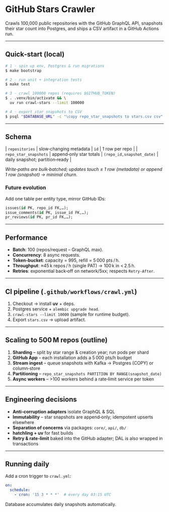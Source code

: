 # GitHub Stars Crawler

Crawls 100,000 public repositories with the GitHub GraphQL API, snapshots their star count into Postgres, and ships a CSV artifact in a GitHub Actions run.

---
## Quick‑start (local)
```bash
# 1 · spin up env, Postgres & run migrations
$ make bootstrap

# 2 · run unit + integration tests
$ make test

# 3 · crawl 100000 repos (requires $GITHUB_TOKEN)
$ . .venv/bin/activate && \
  uv run crawl-stars --limit 100000

# 4 · export star snapshots to CSV
$ psql "$DATABASE_URL" -c "\copy repo_star_snapshots to stars.csv csv"
```

---
## Schema
| `repositories` | slow‑changing metadata | `id` | 1 row per repo |
| `repo_star_snapshots` | append‑only star totals | `(repo_id,snapshot_date)` | daily snapshot; partition‑ready |

*Write‑paths are bulk‐batched; updates touch ≤ 1 row (metadata) or append 1 row (snapshot) → minimal churn.*

### Future evolution
Add one table per entity type, mirror GitHub IDs:
```sql
issues(id PK, repo_id FK,…);
issue_comments(id PK, issue_id FK,…);
pr_reviews(id PK, pr_id FK,…);
```

---
## Performance
* **Batch**: 100 (repos/request – GraphQL max).
* **Concurrency**: 8 async requests.
* **Token‑bucket**: capacity = 995, refill = 5 000 pts / h.
* **Throughput**: ≈45 k repos / h (single PAT) → 100 k in < 2.5 h.
* **Retries**: exponential back‑off on network/5xx; respects `Retry‑After`.

---
## CI pipeline (`.github/workflows/crawl.yml`)
1. Checkout → install **uv** + deps.
2. Postgres service + `alembic upgrade head`.
3. `crawl-stars --limit 10000` (sample for runtime budget).
4. Export `stars.csv` → upload artifact.


---
## Scaling to 500 M repos (outline)
1. **Sharding** – split by star range & creation year; run pods per shard
2. **GitHub App** – each installation adds a 5 000 pts/h budget
3. **Stream ingest** – queue snapshots with Kafka -> Postgres (COPY) or column‑store
4. **Partitioning** – `repo_star_snapshots PARTITION BY RANGE(snapshot_date)`
5. **Async workers** – >100 workers behind a rate‑limit service per token

---
## Engineering decisions
* **Anti‑corruption adapters** isolate GraphQL & SQL
* **Immutability** – star snapshots are append‑only; idempotent upserts elsewhere
* **Separation of concerns** via packages: `core/`, `api/`, `db/`
* **hatchling + uv** for fast builds
* **Retry & rate‑limit** baked into the GitHub adapter; DAL is also wrapped in transactions

---
## Running daily
Add a cron trigger to `crawl.yml`:
```yaml
on:
  schedule:
    - cron: '15 3 * * *'  # every day 03:15 UTC
```
Database accumulates daily snapshots automatically.